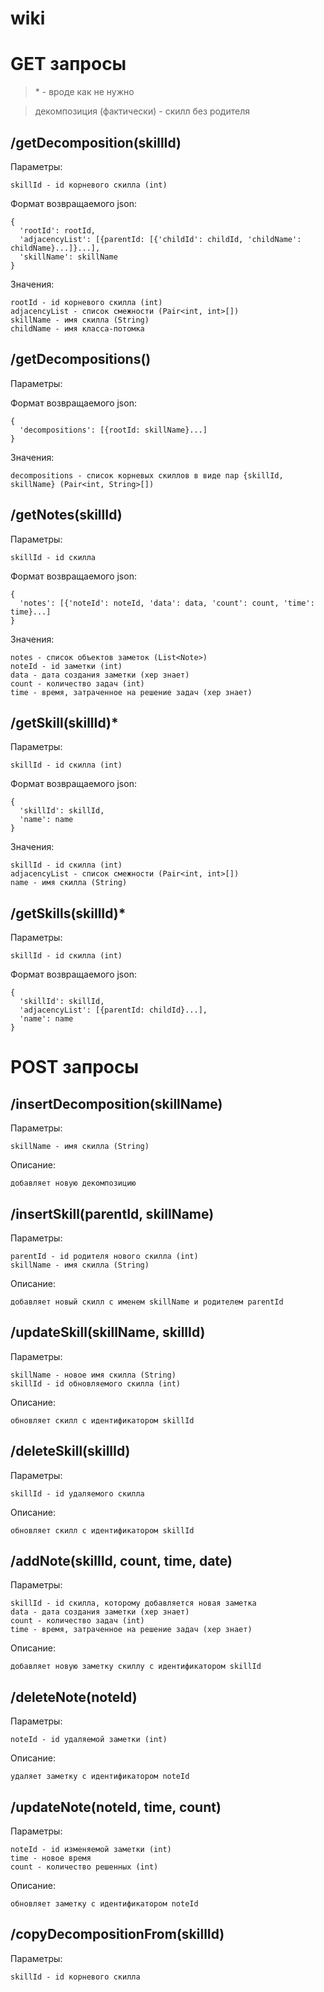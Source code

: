 # wiki

GET запросы
===========

>\* - вроде как не нужно

>декомпозиция (фактически) - скилл без родителя


/getDecomposition(skillId)
--------------------------
    
Параметры:

    skillId - id корневого скилла (int)

Формат возвращаемого json:

    {
      'rootId': rootId,
      'adjacencyList': [{parentId: [{'childId': childId, 'childName': childName}...]}...],
      'skillName': skillName
    }
        
Значения:

    rootId - id корневого скилла (int)
    adjacencyList - список смежности (Pair<int, int>[])
    skillName - имя скилла (String)
    childName - имя класса-потомка
    
/getDecompositions()
--------------------------
    
Параметры:

Формат возвращаемого json:

    {
      'decompositions': [{rootId: skillName}...]
    }
        
Значения:

    decompositions - список корневых скиллов в виде пар {skillId, skillName} (Pair<int, String>[])
    
/getNotes(skillId)
------------------

Параметры:
    
    skillId - id скилла

Формат возвращаемого json:

    {
      'notes': [{'noteId': noteId, 'data': data, 'count': count, 'time': time}...]
    }
    
Значения:

    notes - список объектов заметок (List<Note>)
    noteId - id заметки (int)
    data - дата создания заметки (хер знает)
    count - количество задач (int)
    time - время, затраченное на решение задач (хер знает)
  
/getSkill(skillId)\*
------------------

Параметры:

    skillId - id скилла (int)
    
Формат возвращаемого json:

    {
      'skillId': skillId,
      'name': name
    }
    
Значения:

    skillId - id скилла (int)
    adjacencyList - список смежности (Pair<int, int>[])
    name - имя скилла (String)

/getSkills(skillId)\*
------------------

Параметры:

    skillId - id скилла (int)
    
Формат возвращаемого json:

    {
      'skillId': skillId,
      'adjacencyList': [{parentId: childId}...],
      'name': name
    }
    
POST запросы
============

/insertDecomposition(skillName)
-------------------------------

Параметры:

    skillName - имя скилла (String)
    
Описание:

    добавляет новую декомпозицию
    
/insertSkill(parentId, skillName)
------------------

Параметры:

    parentId - id родителя нового скилла (int)
    skillName - имя скилла (String)
    
Описание:

    добавляет новый скилл с именем skillName и родителем parentId

/updateSkill(skillName, skillId)
------------------

Параметры:

    skillName - новое имя скилла (String)
    skillId - id обновляемого скилла (int)
    
Описание:

    обновляет скилл с идентификатором skillId
    
/deleteSkill(skillId)
------------------

Параметры:

    skillId - id удаляемого скилла
    
Описание:

    обновляет скилл с идентификатором skillId
    
/addNote(skillId, count, time, date)
------------------------------------

Параметры:

    skillId - id скилла, которому добавляется новая заметка
    data - дата создания заметки (хер знает)
    count - количество задач (int)
    time - время, затраченное на решение задач (хер знает)

Описание:

    добавляет новую заметку скиллу с идентификатором skillId
    
/deleteNote(noteId)
-------------------

Параметры:

    noteId - id удаляемой заметки (int)
    
Описание:

    удаляет заметку с идентификатором noteId
    
/updateNote(noteId, time, count)
------------------------------------

Параметры:

    noteId - id изменяемой заметки (int)
    time - новое время
    count - количество решенных (int)
    
Описание:

    обновляет заметку с идентификатором noteId
    
/copyDecompositionFrom(skillId)
-------------------------------

Параметры:

    skillId - id корневого скилла
    
